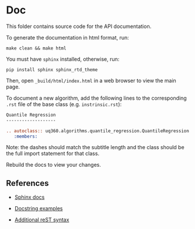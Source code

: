 # Doc

This folder contains source code for the API documentation.

To generate the documentation in html format, run:

```
make clean && make html
```

You must have `sphinx` installed, otherwise, run:

```
pip install sphinx sphinx_rtd_theme
```

Then, open `_build/html/index.html` in a web browser to view the main page.

To document a new algorithm, add the following lines to the corresponding `.rst`
file of the base class (e.g. `instrinsic.rst`):

```rst
Quantile Regression
-------------------

.. autoclass:: uq360.algorithms.quantile_regression.QuantileRegression
   :members:
```

Note: the dashes should match the subtitle length and the class should be the
full import statement for that class.

Rebuild the docs to view your changes.

## References

* [Sphinx docs](https://www.sphinx-doc.org/en/master/index.html)

* [Docstring examples](https://www.sphinx-doc.org/en/master/usage/extensions/example_google.html#example-google)

* [Additional reST syntax](https://www.sphinx-doc.org/en/master/usage/restructuredtext/basics.html)
